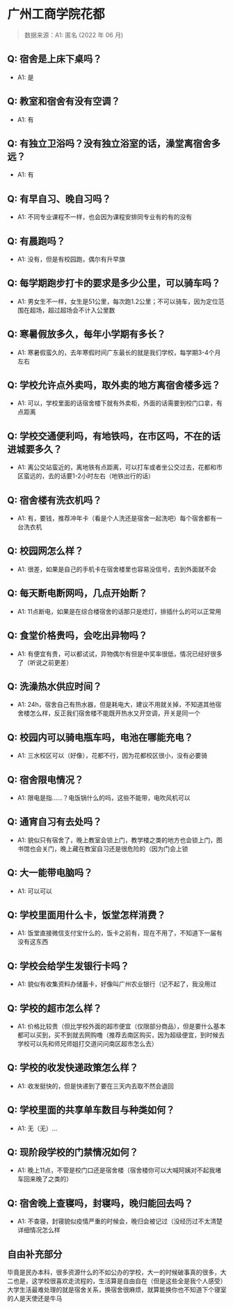 # 广州工商学院花都

> 数据来源：A1: 匿名 (2022 年 06 月)

## Q: 宿舍是上床下桌吗？

- A1: 是

## Q: 教室和宿舍有没有空调？

- A1: 有

## Q: 有独立卫浴吗？没有独立浴室的话，澡堂离宿舍多远？

- A1: 有

## Q: 有早自习、晚自习吗？

- A1: 不同专业课程不一样，也会因为课程安排同专业有的有的没有

## Q: 有晨跑吗？

- A1: 没有，但是有校园跑，偶尔有升早旗

## Q: 每学期跑步打卡的要求是多少公里，可以骑车吗？

- A1: 男女生不一样，女生是51公里，每次跑1.2公里；不可以骑车，因为定位范围在超场，超过超场会不计入公里数

## Q: 寒暑假放多久，每年小学期有多长？

- A1: 寒暑假蛮久的，去年寒假时间广东最长的就是我们学校，每学期3-4个月左右

## Q: 学校允许点外卖吗，取外卖的地方离宿舍楼多远？

- A1: 可以，学校里面的话宿舍楼下就有外卖柜，外面的话需要到校门口拿，有点距离

## Q: 学校交通便利吗，有地铁吗，在市区吗，不在的话进城要多久？

- A1: 离公交站蛮近的，离地铁有点距离，可以打车或者坐公交过去，花都和市区蛮远的，去的话要1-2小时左右（地铁出行的话）

## Q: 宿舍楼有洗衣机吗？

- A1: 有，要钱，推荐冲年卡（看是个人洗还是宿舍一起洗吧）每个宿舍都有一台洗衣机

## Q: 校园网怎么样？

- A1: 很差，如果是自己的手机卡在宿舍楼里也容易没信号，去到外面就不会

## Q: 每天断电断网吗，几点开始断？

- A1: 11点断电，如果是在综合楼宿舍的话那只是熄灯，排插什么的可以正常用

## Q: 食堂价格贵吗，会吃出异物吗？

- A1: 有便宜有贵，可以都试试，异物偶尔有但是中奖率很低，情况已经好很多了（听说之前更差）

## Q: 洗澡热水供应时间？

- A1: 24h，宿舍自己有热水器，但是耗电大，建议不用就关掉，不知道其他宿舍楼怎么样，反正我们宿舍楼不能既开热水又开空调，开关是同一个

## Q: 校园内可以骑电瓶车吗，电池在哪能充电？

- A1: 三水校区可以（好像），花都不行，因为花都校区很小，没有必要骑

## Q: 宿舍限电情况？

- A1: 限电是指……？电饭锅什么的吗，这些不能带，电吹风机可以

## Q: 通宵自习有去处吗？

- A1: 貌似只有宿舍了，晚上教室会锁上门，教学楼之类的地方也会锁上门，图书馆也会关门，晚上藏在教室自习还是很危险的（因为门会上锁

## Q: 大一能带电脑吗？

- A1: 可以可以

## Q: 学校里面用什么卡，饭堂怎样消费？

- A1: 饭堂直接微信支付宝什么的，饭卡之前有，现在不用了，不知道下一届有没有这东西

## Q: 学校会给学生发银行卡吗？

- A1: 貌似有收集资料办储蓄卡，好像叫广州农业银行（记不起了，我没用过

## Q: 学校的超市怎么样？

- A1: 价格比较贵（但比学校外面的超市便宜（仅限部分商品），但是要什么基本都可以买到，买不到就去网购噜（推荐去南区购买，因为超级便宜，到时候去学校可以先和师兄师姐打交道问问南区超市怎么去）

## Q: 学校的收发快递政策怎么样？

- A1: 收发挺快的，但是快递到了要在三天内去取不然会退回

## Q: 学校里面的共享单车数目与种类如何？

- A1: 无（无）…

## Q: 现阶段学校的门禁情况如何？

- A1: 晚上11点，不管是校门口还是宿舍楼（宿舍楼你可以大喊阿姨对不起我堵车回来晚了之类的）

## Q: 宿舍晚上查寝吗，封寝吗，晚归能回去吗？

- A1: 不查寝，封寝貌似疫情严重的时候会，晚归会被记过（没经历过不太清楚详细情况怎么样

## 自由补充部分

毕竟是民办本科，很多资源什么的不如公办的学校，大一的时候破事真的很多，大二也是，这学校很喜欢走流程的，生活算是自由自在（但是这些全是我个人感受）大学生活最难处理的就是宿舍关系，换宿舍很麻烦，就算能换你也不知道下个寝室的人是天使还是牛马